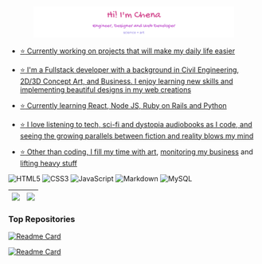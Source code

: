 <p align="center" dir="auto">
<a href="https://github.com/athenacats/" rel="no-follow"><img width="80%" alt="Hello! I'm Esther. Engineer, Designer and Web Developer" src="images/bannernewtrpt.png" style="max-width :100%">
</p>

- :star: Currently working on projects that will make my daily life easier

- :star: I'm a Fullstack developer with a background in Civil Engineering, 2D/3D Concept Art, and Business. I enjoy learning new skills and implementing beautiful designs in my web creations

- :star: Currently learning React, Node JS, Ruby on Rails and Python

- :star: I love listening to tech, sci-fi and dystopia audiobooks as I code, and seeing the growing parallels between fiction and reality blows my mind

- :star: Other than coding, I fill my time with [art](https://www.instagram.com/lechenart/), [monitoring my business](https://www.instagram.com/nalelabeauty/) and [lifting heavy stuff](https://www.instagram.com/lechena/)

![HTML5](https://img.shields.io/badge/html5-%23E34F26.svg?style=for-the-badge&logo=html5&logoColor=white)
![CSS3](https://img.shields.io/badge/css3-%231572B6.svg?style=for-the-badge&logo=css3&logoColor=white)
![JavaScript](https://img.shields.io/badge/javascript-%23323330.svg?style=for-the-badge&logo=javascript&logoColor=%23F7DF1E)
![Markdown](https://img.shields.io/badge/markdown-%23000000.svg?style=for-the-badge&logo=markdown&logoColor=white)
![MySQL](https://img.shields.io/badge/mysql-%2300f.svg?style=for-the-badge&logo=mysql&logoColor=white)

<table>
<thead>
<th>
<a href="<a href="https://github.com/athenacats/github-readme-stats">
<img align="center" src="https://github-readme-stats.vercel.app/api?username=athenacats&show_icons=true&theme=tokyonight" style="max-width: 100%;"></a>
</th>
<th>
<a href="<a href="https://github.com/athenacats/github-readme-stats">
<img align="center" src="https://github-readme-stats.vercel.app/api/top-langs/?username=athenacats&layout=compact)" style="max-width: 100%;"></a>
</th>
</thead>
</table>

### Top Repositories

[![Readme Card](https://github-readme-stats.vercel.app/api/pin/?username=athenacats&repo=africa-themed-tic-tac-toe)](https://github.com/athenacats/africa-themed-tic-tac-toe)

[![Readme Card](https://github-readme-stats.vercel.app/api/pin/?username=athenacats&repo=calculator)](https://github.com/athenacats/calculator)
